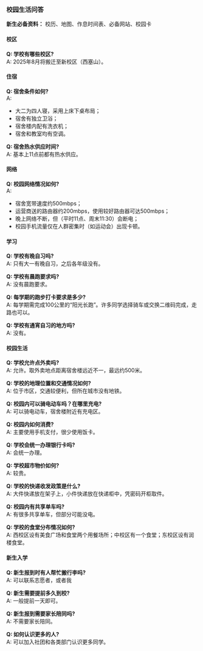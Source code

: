 ### 校园生活问答

**新生必备资料：** 校历、地图、作息时间表、必备网站、校园卡

#### 校区

**Q: 学校有哪些校区?**  
A: 2025年8月将搬迁至新校区（西塞山）。

#### 住宿

**Q: 宿舍条件如何?**  
A:  
- 大二为四人寝，采用上床下桌布局；  
- 宿舍有独立卫浴；  
- 宿舍楼内配有洗衣机；  
- 宿舍和教室均有空调。

**Q: 宿舍热水供应时间?**  
A: 基本上11点前都有热水供应。

#### 网络

**Q: 校园网络情况如何?**  
A:  
- 宿舍宽带速度约500mbps；  
- 运营商送的路由器约200mbps，使用较好路由器可达500mbps；  
- 晚上网络不断，但（平时11点、周末11:30）会断电；  
- 校园手机流量仅在人群密集时（如运动会）出现卡顿。

#### 学习

**Q: 学校有晚自习吗?**  
A: 只有大一有晚自习，之后各年级没有。

**Q: 学校有晨跑要求吗?**  
A: 没有晨跑要求。

**Q: 每学期的跑步打卡要求是多少?**  
A: 每学期需完成100公里的“阳光长跑”。许多同学选择骑车或交换二维码完成，走路也可以。

**Q: 学校有通宵自习的地方吗?**  
A: 没有。

#### 校园生活

**Q: 学校允许点外卖吗?**  
A: 允许。取外卖地点距离宿舍楼远近不一，最远约500米。

**Q: 学校的地理位置和交通情况如何?**  
A: 位于市区，交通较便利，但所在城市没有地铁。

**Q: 校园内可以骑电动车吗？在哪里充电?**  
A: 可以骑电动车，宿舍楼附近有充电区。

**Q: 校园内如何消费?**  
A: 主要使用手机支付，很少使用饭卡。

**Q: 学校会统一办理银行卡吗?**  
A: 会统一办理。

**Q: 学校超市物价如何?**  
A: 较贵。

**Q: 学校的快递收发政策是什么?**  
A: 大件快递放在架子上，小件快递放在快递柜中，凭密码开柜取件。

**Q: 校园内有共享单车吗?**  
A: 有很多共享单车，但部分可能没电。

**Q: 学校的食堂分布情况如何?**  
A: 西校区设有美食广场和食堂两个用餐场所；中校区有一个食堂；东校区设有润楼食堂。


#### 新生入学

**Q: 新生报到时有人帮忙搬行李吗?**  
A: 可以联系志愿者，或者我

**Q: 新生需要提前多久到校?**  
A: 一般提前一天即可。

**Q: 新生报到需要家长陪同吗?**  
A: 不需要家长陪同。

**Q: 如何认识更多的人?**  
A: 可以加入社团和各类部门认识更多同学。

